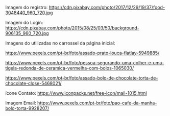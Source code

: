 Imagem do registro: https://cdn.pixabay.com/photo/2017/12/29/19/37/food-3048440_960_720.jpg 


Imagem do Login: https://cdn.pixabay.com/photo/2015/08/25/03/50/background-906135_960_720.jpg

Imagens do utilizadas no carrossel da página inicial:

https://www.pexels.com/pt-br/foto/assado-prato-louca-flatlay-5949885/

https://www.pexels.com/pt-br/foto/pessoa-segurando-uma-colher-e-uma-tigela-redonda-de-ceramica-vermelha-com-bolos-1065030/

https://www.pexels.com/pt-br/foto/assado-bolo-de-chocolate-torta-de-chocolate-close-5468021/

ícone Contato: https://www.iconpacks.net/free-icon/mail-1015.html

Imagem Email: https://www.pexels.com/pt-br/foto/pao-cafe-da-manha-bolo-torta-9928207/

